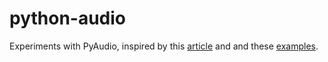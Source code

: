 # python-audio
Experiments with PyAudio, inspired by this [article](https://habrahabr.ru/post/126835/) and and these [examples](http://www.pythonexample.com/code/pyaudio-callback-example/).
